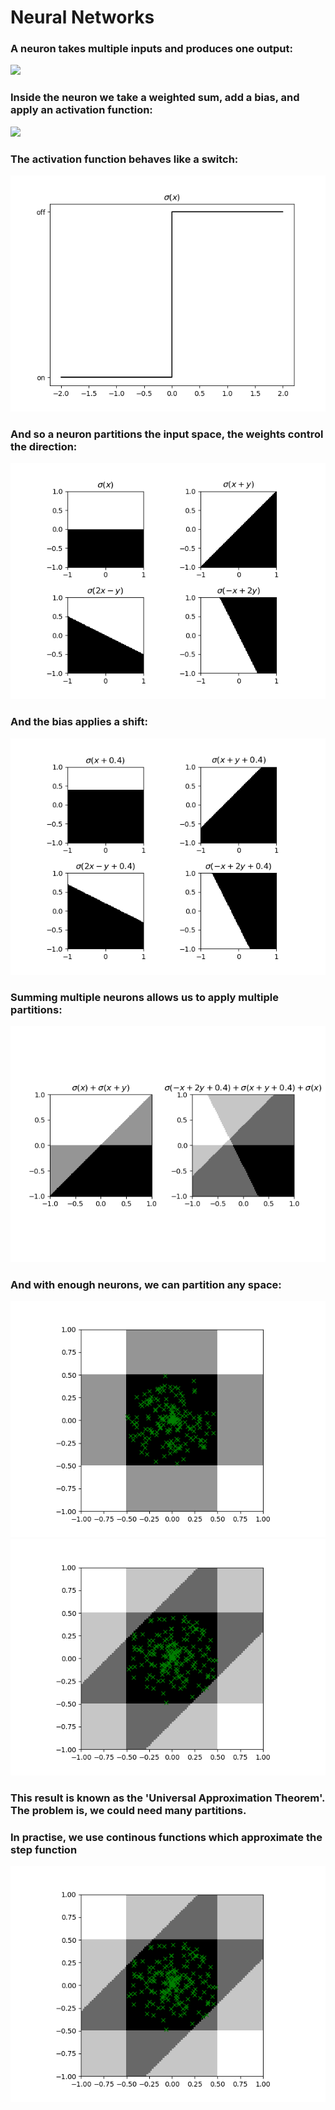 # Neural Networks

### A neuron takes multiple inputs and produces one output:
![](./img/fig1.png)
### Inside the neuron we take a weighted sum, add a bias, and apply an activation function:
![](./img/fig2.png)
### The activation function behaves like a switch:
![](./img/fig3.png)
### And so a neuron partitions the input space, the weights control the direction:
![](./img/fig4.png)
### And the bias applies a shift:
![](./img/fig5.png)

### Summing multiple neurons allows us to apply multiple partitions:
![](./img/fig6.png)
### And with enough neurons, we can partition any space:
![](./img/fig7.png)
![](./img/fig8.png)
### This result is known as the 'Universal Approximation Theorem'. The problem is, we could need many partitions.


### In practise, we use continous functions which approximate the step function
![](./img/fig8.png)

